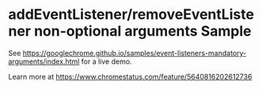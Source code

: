 addEventListener/removeEventListener non-optional arguments Sample
==================================================================
See https://googlechrome.github.io/samples/event-listeners-mandatory-arguments/index.html for a live demo.

Learn more at https://www.chromestatus.com/feature/5640816202612736
